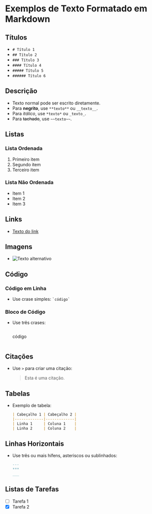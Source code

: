 # Exemplos de Texto Formatado em Markdown

## Títulos
- `# Título 1`
- `## Título 2`
- `### Título 3`
- `#### Título 4`
- `##### Título 5`
- `###### Título 6`

## Descrição
- Texto normal pode ser escrito diretamente.
- Para **negrito**, use `**texto**` ou `__texto__`.
- Para *itálico*, use `*texto*` ou `_texto_`.
- Para ~~tachado~~, use `~~texto~~`.

## Listas
### Lista Ordenada
1. Primeiro item
2. Segundo item
3. Terceiro item

### Lista Não Ordenada
- Item 1
- Item 2
- Item 3

## Links
- [Texto do link](URL)

## Imagens
- ![Texto alternativo](URL_da_imagem)

## Código
### Código em Linha
- Use crase simples: `` `código` ``

### Bloco de Código
- Use três crases:
    ```markdown
    ```
    código
    ```
    ```

## Citações
- Use `>` para criar uma citação:
    > Esta é uma citação.

## Tabelas
- Exemplo de tabela:
    ```markdown
    | Cabeçalho 1 | Cabeçalho 2 |
    |-------------|-------------|
    | Linha 1     | Coluna 1    |
    | Linha 2     | Coluna 2    |
    ```

## Linhas Horizontais
- Use três ou mais hífens, asteriscos ou sublinhados:
    ```markdown
    ---
    ***
    ___
    ```

## Listas de Tarefas
- [ ] Tarefa 1
- [x] Tarefa 2
